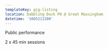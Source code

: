 ```yaml
---
templateKey: gig-listing
location: Dabbling Duck PH @ Great Massingham
datetime: '1605211200'
---
```

Public performance

2 x 45 min sessions
